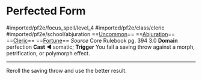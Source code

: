 # Perfected Form
#imported/pf2e/focus_spell/level_4 #imported/pf2e/class/cleric #imported/pf2e/school/abjuration 
==[Uncommon](uncommon.md)== ==[Abjuration](abjuration.md)== ==[Cleric](rules/traits/cleric.md)== ==[Fortune](fortune.md)==
*Source* Core Rulebook pg. 394 3.0
**Domain** perfection
**Cast** ◄ somatic; **Trigger** You fail a saving throw against a morph, petrification, or polymorph effect.

---
Reroll the saving throw and use the better result.